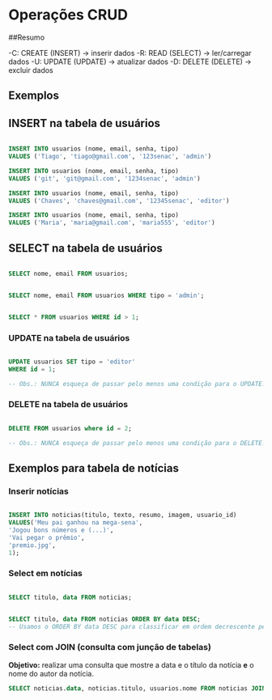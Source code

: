 # Operações CRUD

##Resumo

-C: CREATE (INSERT) -> inserir dados
-R: READ (SELECT) -> ler/carregar dados
-U: UPDATE (UPDATE) -> atualizar dados
-D: DELETE (DELETE) -> excluir dados

## Exemplos

## INSERT na tabela de usuários

```sql

INSERT INTO usuarios (nome, email, senha, tipo)
VALUES ('Tiago', 'tiago@gmail.com', '123senac', 'admin')
```

```sql
INSERT INTO usuarios (nome, email, senha, tipo)
VALUES ('git', 'git@gmail.com', '1234senac', 'admin')

```

```sql
INSERT INTO usuarios (nome, email, senha, tipo)
VALUES ('Chaves', 'chaves@gmail.com', '12345senac', 'editor')

```

```sql
INSERT INTO usuarios (nome, email, senha, tipo)
VALUES ('Maria', 'maria@gmail.com', 'maria555', 'editor')

```


## SELECT na tabela de usuários

```sql

SELECT nome, email FROM usuarios;

```

```sql

SELECT nome, email FROM usuarios WHERE tipo = 'admin';

```

```sql

SELECT * FROM usuarios WHERE id > 1;

```

### UPDATE na tabela de usuários

```sql

UPDATE usuarios SET tipo = 'editor'
WHERE id = 1;

-- Obs.: NUNCA esqueça de passar pelo menos uma condição para o UPDATE!

```

### DELETE na tabela de usuários

```sql

DELETE FROM usuarios where id = 2;

-- Obs.: NUNCA esqueça de passar pelo menos uma condição para o DELETE!

```

## Exemplos para tabela de notícias 

### Inserir notícias

```sql

INSERT INTO noticias(titulo, texto, resumo, imagem, usuario_id)
VALUES('Meu pai ganhou na mega-sena',
'Jogou bons números e (...)',
'Vai pegar o prêmio',
'premio.jpg',
1);
```

### Select em notícias

```sql

SELECT titulo, data FROM noticias;

```

```sql

SELECT titulo, data FROM noticias ORDER BY data DESC;
-- Usamos o ORDER BY data DESC para classificar em ordem decrescente pela data 

```

### Select com JOIN (consulta com junção de tabelas)

**Objetivo:** realizar uma consulta que mostre a data e o título da notícia **e** o nome do autor da notícia.

```sql
SELECT noticias.data, noticias.titulo, usuarios.nome FROM noticias JOIN usuarios ON noticias.usuario_id = usuarios.id;
```

